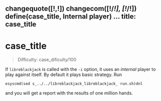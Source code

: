 changequote([!,!])
changecom([!/*!], [!*/!])
define(case_title, Internal player)
...
title: case_title
---

# case_title

> Difficulty: case_dificulty/100

If `libreblackjack` is called with the `-i` option, it uses an _internal_ player to play against itself. By default it plays basic strategy. Run 

```
esyscmd(sed s_../../libreblackjack_libreblackjack_ run.sh)dnl
```

and you will get a report with the results of one million hands.

